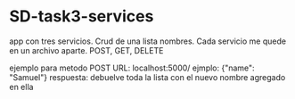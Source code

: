 # SD-task3-services
app con tres servicios. Crud de una lista nombres. Cada servicio me quede en un archivo aparte.  POST, GET, DELETE

ejemplo para metodo POST
URL:  localhost:5000/
ejmplo: {"name": "Samuel"}
respuesta: debuelve toda la lista con el nuevo nombre agregado en ella
